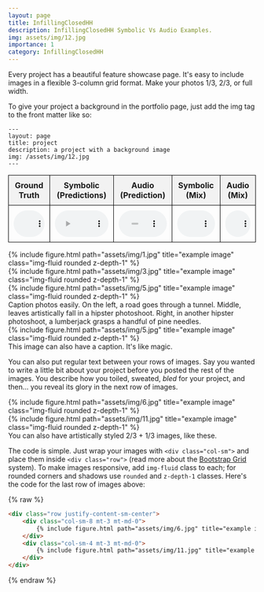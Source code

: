 ```yaml
---
layout: page
title: InfillingClosedHH
description: InfillingClosedHH Symbolic Vs Audio Examples.
img: assets/img/12.jpg
importance: 1
category: InfillingClosedHH
---
```


Every project has a beautiful feature showcase page.
It's easy to include images in a flexible 3-column grid format.
Make your photos 1/3, 2/3, or full width.

To give your project a background in the portfolio page, just add the img tag to the front matter like so:

    ---
    layout: page
    title: project
    description: a project with a background image
    img: /assets/img/12.jpg
    ---

<html>
  <head>
    <style>
      table {
        border-collapse: collapse;
        width: 100%;
      }
      th, td {
        border: 1px solid black;
        text-align: center;
        padding: 10px;
        vertical-align: middle;
      }
      th {
        background-color: #f2f2f2;
      }
      audio {
        width: 100%;
      }
    </style>
  </head>
  <body>
    <table>
      <tr>
        <th>Ground Truth</th>
        <th>Symbolic (Predictions)</th>
        <th>Audio (Prediction)</th>
        <th>Symbolic (Mix)</th>
        <th>Audio (Mix)</th>
      </tr>
      <?php for ($i = 0; $i <= 115; $i++): ?>
      <tr>
        <td>
          <audio controls>
            <source src="assets/wav/<?php echo $i; ?>_A_target.wav" type="audio/wav">
            Your browser does not support the audio element.
          </audio>
        </td>
        <td>
          <audio controls>
            <source src="assets/wav/<?php echo $i; ?>_A_target.wav" type="audio/wav">
            Your browser does not support the audio element.
          </audio>
        </td>
        <td>
          <audio controls>
            <source src="assets/wav/<?php echo $i; ?>_A_target.wav" type="audio/wav">
            Your browser does not support the audio element.
          </audio>
        </td>
        <td>
          <audio controls>
            <source src="assets/wav/<?php echo $i; ?>_A_target.wav" type="audio/wav">
            Your browser does not support the audio element.
          </audio>
        </td>
        <td>
          <audio controls>
            <source src="assets/wav/<?php echo $i; ?>_A_target.wav" type="audio/wav">
            Your browser does not support the audio element.
          </audio>
        </td>
      </tr>
      <?php endfor; ?>
    </table>
  </body>
</html>





<div class="row">
    <div class="col-sm mt-3 mt-md-0">
        {% include figure.html path="assets/img/1.jpg" title="example image" class="img-fluid rounded z-depth-1" %}
    </div>
    <div class="col-sm mt-3 mt-md-0">
        {% include figure.html path="assets/img/3.jpg" title="example image" class="img-fluid rounded z-depth-1" %}
    </div>
    <div class="col-sm mt-3 mt-md-0">
        {% include figure.html path="assets/img/5.jpg" title="example image" class="img-fluid rounded z-depth-1" %}
    </div>
</div>
<div class="caption">
    Caption photos easily. On the left, a road goes through a tunnel. Middle, leaves artistically fall in a hipster photoshoot. Right, in another hipster photoshoot, a lumberjack grasps a handful of pine needles.
</div>
<div class="row">
    <div class="col-sm mt-3 mt-md-0">
        {% include figure.html path="assets/img/5.jpg" title="example image" class="img-fluid rounded z-depth-1" %}
    </div>
</div>
<div class="caption">
    This image can also have a caption. It's like magic.
</div>

You can also put regular text between your rows of images.
Say you wanted to write a little bit about your project before you posted the rest of the images.
You describe how you toiled, sweated, *bled* for your project, and then... you reveal its glory in the next row of images.


<div class="row justify-content-sm-center">
    <div class="col-sm-8 mt-3 mt-md-0">
        {% include figure.html path="assets/img/6.jpg" title="example image" class="img-fluid rounded z-depth-1" %}
    </div>
    <div class="col-sm-4 mt-3 mt-md-0">
        {% include figure.html path="assets/img/11.jpg" title="example image" class="img-fluid rounded z-depth-1" %}
    </div>
</div>
<div class="caption">
    You can also have artistically styled 2/3 + 1/3 images, like these.
</div>


The code is simple.
Just wrap your images with `<div class="col-sm">` and place them inside `<div class="row">` (read more about the <a href="https://getbootstrap.com/docs/4.4/layout/grid/">Bootstrap Grid</a> system).
To make images responsive, add `img-fluid` class to each; for rounded corners and shadows use `rounded` and `z-depth-1` classes.
Here's the code for the last row of images above:

{% raw %}
```html
<div class="row justify-content-sm-center">
    <div class="col-sm-8 mt-3 mt-md-0">
        {% include figure.html path="assets/img/6.jpg" title="example image" class="img-fluid rounded z-depth-1" %}
    </div>
    <div class="col-sm-4 mt-3 mt-md-0">
        {% include figure.html path="assets/img/11.jpg" title="example image" class="img-fluid rounded z-depth-1" %}
    </div>
</div>
```
{% endraw %}
